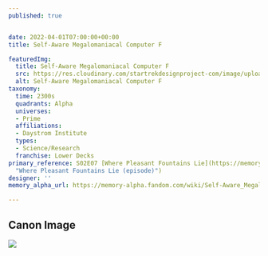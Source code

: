 ```yaml
---
published: true


date: 2022-04-01T07:00:00+00:00
title: Self-Aware Megalomaniacal Computer F

featuredImg:
  title: Self-Aware Megalomaniacal Computer F
  src: https://res.cloudinary.com/startrekdesignproject-com/image/upload/v1649270424/Megalomeniacal-Computer-F.png
  alt: Self-Aware Megalomaniacal Computer F
taxonomy:
  time: 2300s
  quadrants: Alpha
  universes:
  - Prime
  affiliations:
  - Daystrom Institute
  types:
  - Science/Research
  franchise: Lower Decks
primary_reference: S02E07 [Where Pleasant Fountains Lie](https://memory-alpha.fandom.com/wiki/Where_Pleasant_Fountains_Lie_(episode)
  "Where Pleasant Fountains Lie (episode)")
designer: ''
memory_alpha_url: https://memory-alpha.fandom.com/wiki/Self-Aware_Megalomaniacal_Computer_Storage

---
```

## Canon Image

![](https://res.cloudinary.com/startrekdesignproject-com/image/upload/v1649270425/Self-Aware-Megalomeniacal-Computer-1.jpg)